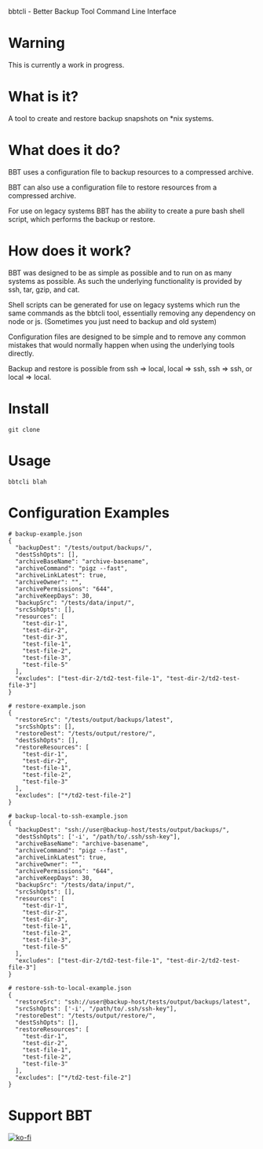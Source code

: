 bbtcli - Better Backup Tool Command Line Interface

# Warning
This is currently a work in progress.

# What is it?
A tool to create and restore backup snapshots on *nix systems.

# What does it do?

BBT uses a configuration file to backup resources to a compressed archive.

BBT can also use a configuration file to restore resources from a compressed archive.

For use on legacy systems BBT has the ability to create a pure bash shell script, which performs the backup or restore.

# How does it work?

BBT was designed to be as simple as possible and to run on as many systems as possible.  As such the underlying functionality is provided by ssh, tar, gzip, and cat.

Shell scripts can be generated for use on legacy systems which run the same commands as the bbtcli tool, essentially removing any dependency on node or js.  (Sometimes you just need to backup and old system)

Configuration files are designed to be simple and to remove any common mistakes that would normally happen when using the underlying tools directly.

Backup and restore is possible from ssh => local, local => ssh, ssh => ssh, or local => local.

# Install

`git clone`

# Usage

`bbtcli blah`

# Configuration Examples

```
# backup-example.json
{
  "backupDest": "/tests/output/backups/",
  "destSshOpts": [],
  "archiveBaseName": "archive-basename",
  "archiveCommand": "pigz --fast",
  "archiveLinkLatest": true,
  "archiveOwner": "",
  "archivePermissions": "644",
  "archiveKeepDays": 30,
  "backupSrc": "/tests/data/input/",
  "srcSshOpts": [],
  "resources": [
    "test-dir-1",
    "test-dir-2",
    "test-dir-3",
    "test-file-1",
    "test-file-2",
    "test-file-3",
    "test-file-5"
  ],
  "excludes": ["test-dir-2/td2-test-file-1", "test-dir-2/td2-test-file-3"]
}
```

```
# restore-example.json
{
  "restoreSrc": "/tests/output/backups/latest",
  "srcSshOpts": [],
  "restoreDest": "/tests/output/restore/",
  "destSshOpts": [],
  "restoreResources": [
    "test-dir-1",
    "test-dir-2",
    "test-file-1",
    "test-file-2",
    "test-file-3"
  ],
  "excludes": ["*/td2-test-file-2"]
}
```

```
# backup-local-to-ssh-example.json
{
  "backupDest": "ssh://user@backup-host/tests/output/backups/",
  "destSshOpts": ['-i', "/path/to/.ssh/ssh-key"],
  "archiveBaseName": "archive-basename",
  "archiveCommand": "pigz --fast",
  "archiveLinkLatest": true,
  "archiveOwner": "",
  "archivePermissions": "644",
  "archiveKeepDays": 30,
  "backupSrc": "/tests/data/input/",
  "srcSshOpts": [],
  "resources": [
    "test-dir-1",
    "test-dir-2",
    "test-dir-3",
    "test-file-1",
    "test-file-2",
    "test-file-3",
    "test-file-5"
  ],
  "excludes": ["test-dir-2/td2-test-file-1", "test-dir-2/td2-test-file-3"]
}
```

```
# restore-ssh-to-local-example.json
{
  "restoreSrc": "ssh://user@backup-host/tests/output/backups/latest",
  "srcSshOpts": ['-i', "/path/to/.ssh/ssh-key"],
  "restoreDest": "/tests/output/restore/",
  "destSshOpts": [],
  "restoreResources": [
    "test-dir-1",
    "test-dir-2",
    "test-file-1",
    "test-file-2",
    "test-file-3"
  ],
  "excludes": ["*/td2-test-file-2"]
}
```

# Support BBT

[![ko-fi](https://ko-fi.com/img/githubbutton_sm.svg)](https://ko-fi.com/A0A74VYT1)
